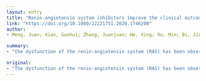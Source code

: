 ```yaml
---
layout: entry
title: "Renin-angiotensin system inhibitors improve the clinical outcomes of COVID-19 patients with hypertension"
link: "https://doi.org/10.1080/22221751.2020.1746200"
author:
- Meng, Juan; Xiao, Guohui; Zhang, Juanjuan; He, Xing; Ou, Min; Bi, Jing; Yang, Rongqing; Di, Wencheng; Wang, Zhaoqin; Li, Zigang; Gao, Hong; Liu, Lei; Zhang, Guoliang

summary:
- "the dysfunction of the renin-angiotensin system (RAS) has been observed in COVID-19 patients with hypertension. ACEI or ARB therapy increased CD3 and CD8 T cell counts in peripheral blood and decreased the peak viral load compared to other antihypertensive drugs. RAS inhibitors are associated with clinical outcomes remains unknown. Patients receiving RAS therapy had a lower rate of severe diseases and a trend toward a low level of IL-6. Evidence supports the benefit of RAS in coronavirus infection system (RAS) is not known. Corona virus infection."

original:
- "The dysfunction of the renin-angiotensin system (RAS) has been observed in coronavirus infection disease (COVID-19) patients, but whether RAS inhibitors, such as angiotensin-converting enzyme inhibitors (ACEIs) and angiotensin II type 1 receptor blockers (ARBs), are associated with clinical outcomes remains unknown. COVID-19 patients with hypertension were enrolled to evaluate the effect of RAS inhibitors. We observed that patients receiving ACEI or ARB therapy had a lower rate of severe diseases and a trend toward a lower level of IL-6 in peripheral blood. In addition, ACEI or ARB therapy increased CD3 and CD8 T cell counts in peripheral blood and decreased the peak viral load compared to other antihypertensive drugs. This evidence supports the benefit of using ACEIs or ARBs to potentially contribute to the improvement of clinical outcomes of COVID-19 patients with hypertension."
---
```


